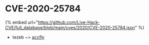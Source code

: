 # CVE-2020-25784
{% embed url="https://github.com/Live-Hack-CVE/full_database/blob/main/cves/2020/CVE-2020-25784.json" %}

* tezeb ~> [accfly](https://www.alice-snow.ru/2020/database/cve-2020-25784/accfly-tezeb)